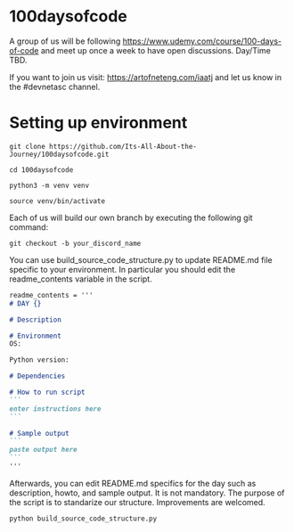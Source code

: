 # 100daysofcode
A group of us will be following https://www.udemy.com/course/100-days-of-code and meet up once a week to have open discussions.  Day/Time TBD.

If you want to join us visit: https://artofneteng.com/iaatj and let us know in the #devnetasc channel.

# Setting up environment
```
git clone https://github.com/Its-All-About-the-Journey/100daysofcode.git

cd 100daysofcode

python3 -m venv venv

source venv/bin/activate
```

Each of us will build our own branch by executing the following git command:

```
git checkout -b your_discord_name
```

You can use build_source_code_structure.py to update README.md file specific to your environment.  In particular you should edit the readme_contents variable in the script.

````markdown
readme_contents = '''
# DAY {}

# Description

# Environment
OS:

Python version:

# Dependencies

# How to run script
```
enter instructions here
```

# Sample output
```
paste output here
```
'''
````

Afterwards, you can edit README.md specifics for the day such as description,
howto, and sample output.  It is not mandatory.  The purpose of the script is
to standarize our structure.  Improvements are welcomed.

```
python build_source_code_structure.py
```


